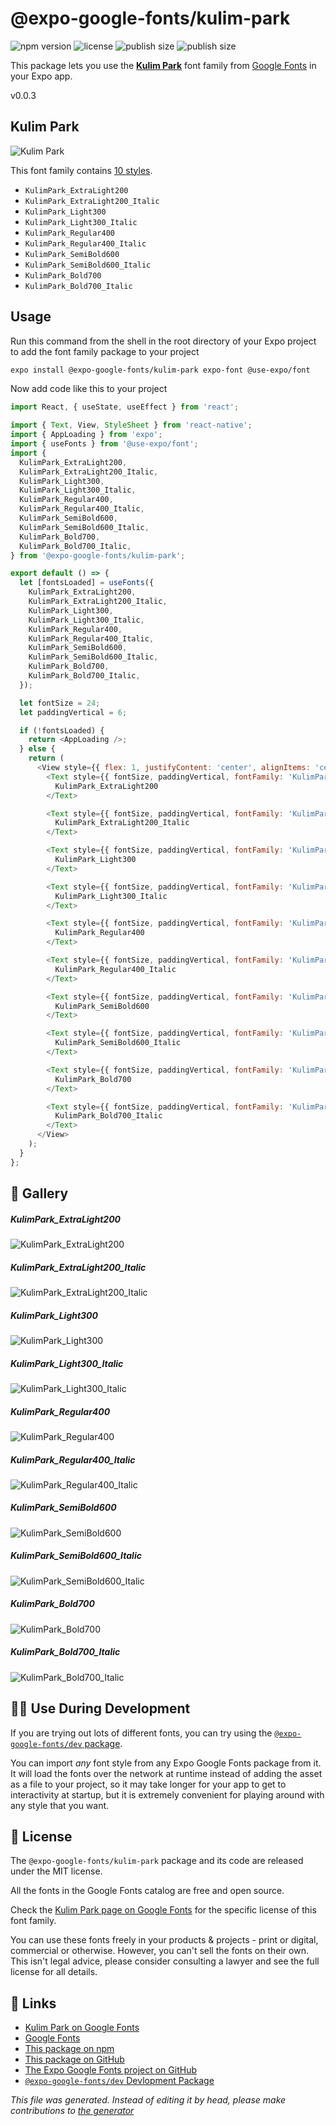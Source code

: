 # @expo-google-fonts/kulim-park

![npm version](https://flat.badgen.net/npm/v/@expo-google-fonts/kulim-park)
![license](https://flat.badgen.net/github/license/expo/google-fonts)
![publish size](https://flat.badgen.net/packagephobia/install/@expo-google-fonts/kulim-park)
![publish size](https://flat.badgen.net/packagephobia/publish/@expo-google-fonts/kulim-park)

This package lets you use the [**Kulim Park**](https://fonts.google.com/specimen/Kulim+Park) font family from [Google Fonts](https://fonts.google.com/) in your Expo app.

v0.0.3

## Kulim Park

![Kulim Park](./font-family.png)

This font family contains [10 styles](#gallery).

- `KulimPark_ExtraLight200`
- `KulimPark_ExtraLight200_Italic`
- `KulimPark_Light300`
- `KulimPark_Light300_Italic`
- `KulimPark_Regular400`
- `KulimPark_Regular400_Italic`
- `KulimPark_SemiBold600`
- `KulimPark_SemiBold600_Italic`
- `KulimPark_Bold700`
- `KulimPark_Bold700_Italic`

## Usage

Run this command from the shell in the root directory of your Expo project to add the font family package to your project
```sh
expo install @expo-google-fonts/kulim-park expo-font @use-expo/font
```

Now add code like this to your project
```js
import React, { useState, useEffect } from 'react';

import { Text, View, StyleSheet } from 'react-native';
import { AppLoading } from 'expo';
import { useFonts } from '@use-expo/font';
import {
  KulimPark_ExtraLight200,
  KulimPark_ExtraLight200_Italic,
  KulimPark_Light300,
  KulimPark_Light300_Italic,
  KulimPark_Regular400,
  KulimPark_Regular400_Italic,
  KulimPark_SemiBold600,
  KulimPark_SemiBold600_Italic,
  KulimPark_Bold700,
  KulimPark_Bold700_Italic,
} from '@expo-google-fonts/kulim-park';

export default () => {
  let [fontsLoaded] = useFonts({
    KulimPark_ExtraLight200,
    KulimPark_ExtraLight200_Italic,
    KulimPark_Light300,
    KulimPark_Light300_Italic,
    KulimPark_Regular400,
    KulimPark_Regular400_Italic,
    KulimPark_SemiBold600,
    KulimPark_SemiBold600_Italic,
    KulimPark_Bold700,
    KulimPark_Bold700_Italic,
  });

  let fontSize = 24;
  let paddingVertical = 6;

  if (!fontsLoaded) {
    return <AppLoading />;
  } else {
    return (
      <View style={{ flex: 1, justifyContent: 'center', alignItems: 'center' }}>
        <Text style={{ fontSize, paddingVertical, fontFamily: 'KulimPark_ExtraLight200' }}>
          KulimPark_ExtraLight200
        </Text>

        <Text style={{ fontSize, paddingVertical, fontFamily: 'KulimPark_ExtraLight200_Italic' }}>
          KulimPark_ExtraLight200_Italic
        </Text>

        <Text style={{ fontSize, paddingVertical, fontFamily: 'KulimPark_Light300' }}>
          KulimPark_Light300
        </Text>

        <Text style={{ fontSize, paddingVertical, fontFamily: 'KulimPark_Light300_Italic' }}>
          KulimPark_Light300_Italic
        </Text>

        <Text style={{ fontSize, paddingVertical, fontFamily: 'KulimPark_Regular400' }}>
          KulimPark_Regular400
        </Text>

        <Text style={{ fontSize, paddingVertical, fontFamily: 'KulimPark_Regular400_Italic' }}>
          KulimPark_Regular400_Italic
        </Text>

        <Text style={{ fontSize, paddingVertical, fontFamily: 'KulimPark_SemiBold600' }}>
          KulimPark_SemiBold600
        </Text>

        <Text style={{ fontSize, paddingVertical, fontFamily: 'KulimPark_SemiBold600_Italic' }}>
          KulimPark_SemiBold600_Italic
        </Text>

        <Text style={{ fontSize, paddingVertical, fontFamily: 'KulimPark_Bold700' }}>
          KulimPark_Bold700
        </Text>

        <Text style={{ fontSize, paddingVertical, fontFamily: 'KulimPark_Bold700_Italic' }}>
          KulimPark_Bold700_Italic
        </Text>
      </View>
    );
  }
};

```

## 🔡 Gallery

##### KulimPark_ExtraLight200
![KulimPark_ExtraLight200](./840c4d3989e45ba899e1b3d09646ca3f9bef766fb66b167c5ea95b0726f44a0b.ttf.png)

##### KulimPark_ExtraLight200_Italic
![KulimPark_ExtraLight200_Italic](./8737e36ff5a77edc8d6596fcaa803b3cf72b11b077e0b7b0397fa81c2f03dd31.ttf.png)

##### KulimPark_Light300
![KulimPark_Light300](./5f528827be704c4d4f91d75915cedac8ff4754733bcac2e61e48bdac1e6752eb.ttf.png)

##### KulimPark_Light300_Italic
![KulimPark_Light300_Italic](./62e148954a2bd0e9e8c26272bfc3eedaaeecdf3a318ade20223eb51d2b83abdb.ttf.png)

##### KulimPark_Regular400
![KulimPark_Regular400](./d2dc8ced6a590e1bfbabfeaf4b27a7366fccc572cfee1fe459f22618ab3f1e58.ttf.png)

##### KulimPark_Regular400_Italic
![KulimPark_Regular400_Italic](./d3d40eaa8f0ae675fa6895c58f65a5c082236f54ee433a53963584e3f308f7c8.ttf.png)

##### KulimPark_SemiBold600
![KulimPark_SemiBold600](./cea3878ffef1244f27d1495beb506d10f3206d59da7d09f737ac355fde66784e.ttf.png)

##### KulimPark_SemiBold600_Italic
![KulimPark_SemiBold600_Italic](./62a7e064a37929edd5a709ff870cd8bafcf530cd6439f26277ab061d4128a8ad.ttf.png)

##### KulimPark_Bold700
![KulimPark_Bold700](./23e77b347e0afbacac1a4ba530b6fc6e0a7e166bd3edf29bdc414dd6497b806d.ttf.png)

##### KulimPark_Bold700_Italic
![KulimPark_Bold700_Italic](./baa22986aa8baf32baf6fbbd27e630ee792aac59cbf10df4701f9cd85d3232cd.ttf.png)


## 👩‍💻 Use During Development

If you are trying out lots of different fonts, you can try using the [`@expo-google-fonts/dev` package](https://github.com/expo/google-fonts/tree/master/font-packages/dev#readme).

You can import *any* font style from any Expo Google Fonts package from it. It will load the fonts
over the network at runtime instead of adding the asset as a file to your project, so it may take longer
for your app to get to interactivity at startup, but it is extremely convenient
for playing around with any style that you want.

## 📖 License

The `@expo-google-fonts/kulim-park` package and its code are released under the MIT license.

All the fonts in the Google Fonts catalog are free and open source.

Check the [Kulim Park page on Google Fonts](https://fonts.google.com/specimen/Kulim+Park) for the specific license of this font family.

You can use these fonts freely in your products & projects - print or digital, commercial or otherwise. However, you can't sell the fonts on their own. This isn't legal advice, please consider consulting a lawyer and see the full license for all details.

## 🔗 Links

- [Kulim Park on Google Fonts](https://fonts.google.com/specimen/Kulim+Park)
- [Google Fonts](https://fonts.google.com/)
- [This package on npm](https://www.npmjs.com/package/@expo-google-fonts/kulim-park)
- [This package on GitHub](https://github.com/expo/google-fonts/tree/master/font-packages/kulim-park)
- [The Expo Google Fonts project on GitHub](https://github.com/expo/google-fonts)
- [`@expo-google-fonts/dev` Devlopment Package](https://github.com/expo/google-fonts/tree/master/font-packages/dev)


*This file was generated. Instead of editing it by head, please make contributions to [the generator](https://github.com/expo/google-fonts/tree/master/packages/generator)*
